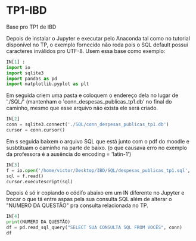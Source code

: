 # TP1-IBD
Base pro TP1 de IBD

Depois de instalar o Jupyter e executar pelo Anaconda tal como no tutorial disponível no TP, o exemplo fornecido não roda pois o SQL default possui caracteres inválidos pro UTF-8. Usem essa base como exemplo:

``` python
IN[1] : 
import io
import sqlite3
import pandas as pd
import matplotlib.pyplot as plt
```
Em seguida criem uma pasta e coloquem o endereço dela no lugar de './SQL/' (mantenham o 'conn_despesas_publicas_tp1.db' no final do caminho, mesmo que esse arquivo não exista ele será criado.

``` python
IN[2]
conn = sqlite3.connect('./SQL/conn_despesas_publicas_tp1.db')
cursor = conn.cursor()
```
Em s seguida baixem o arquivo SQL que está junto com o pdf do moodle e susbtituam o caminho na parte de baixo. (o que causava erro no exemplo da professora é a ausência do encoding = 'latin-1')

``` python
IN[3]
f = io.open('/home/victor/Desktop/IBD/SQL/despesas_publicas_tp1.sql', 'r', encoding = 'latin-1')
sql = f.read()
cursor.executescript(sql)
```

Depois é só ir copiando o códifo abaixo em um IN diferente no Jupyter e trocar o que tá entre aspas pela sua consulta SQL além de alterar o "NUMERO DA QUESTÃO" pra consulta relacionada no TP.

``` python
IN[4]
print(NUMERO DA QUESTÃO)
df = pd.read_sql_query("SELECT SUA CONSULTA SQL FROM VOCÊS", conn)
df
```
